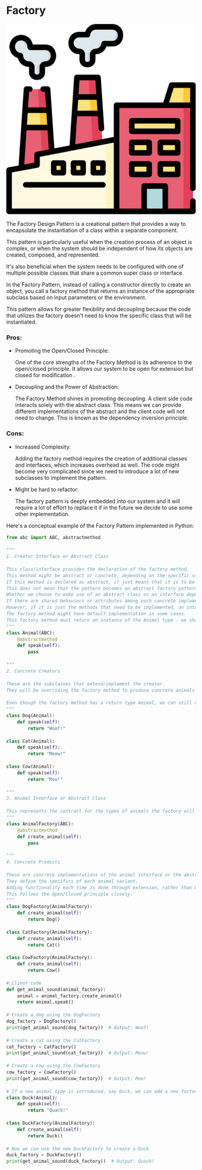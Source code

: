 # Factory
![img.png](../../images/factory.png)

The Factory Design Pattern is a creational pattern that provides a way to encapsulate the instantiation of a class within a separate component. 

This pattern is particularly useful when the creation process of an object is complex, or when the system should be independent of how its objects are created, composed, and represented. 

It's also beneficial when the system needs to be configured with one of multiple possible classes that share a common super class or interface.

In the Factory Pattern, instead of calling a constructor directly to create an object, you call a factory method that returns an instance of the appropriate subclass based on input parameters or the environment. 

This pattern allows for greater flexibility and decoupling because the code that utilizes the factory doesn't need to know the specific class that will be instantiated.

### Pros:
- Promoting the Open/Closed Principle:

    One of the core strengths of the Factory Method is its adherence to the open/closed principle.
    It allows our system to be open for extension but closed for modification .


- Decoupling and the Power of Abstraction:

    The Factory Method shines in promoting decoupling.
    A client side code interacts solely with the abstract class.
    This means we can provide different implementations of the abstract and the client code will not need to change.
    This is known as the dependency inversion principle.

### Cons:

- Increased Complexity: 

  Adding the factory method requires the creation of additional classes and interfaces, which increases overhead as well. 
  The code might become very complicated since we need to introduce a lot of new subclasses to implement the pattern.


- Might be hard to refactor:
  
  The factory pattern is deeply embedded into our system and it will require a lot of effort to replace it if in the future we decide to use some other implementation.

Here's a conceptual example of the Factory Pattern implemented in Python:
```python
from abc import ABC, abstractmethod

"""
1. Creator Interface or Abstract Class

This class/interface provides the declaration of the factory method. 
This method might be abstract or concrete, depending on the specific scenario.
If this method is declared as abstract, it just means that it is to be implemented by the concrete classes that extend it. 
This does not mean that the pattern becomes an abstract factory pattern.
Whether we choose to make use of an abstract class or an interface depends on the specific scenario. 
If there are shared behaviors or attributes among each concrete implementation of the Animal, an abstract class is a better choice.
However, if it is just the methods that need to be implemented, an interface would suffice.
The factory method might have default implementation in some cases. 
This factory method must return an instance of the Animal type - we shall see why.
"""
class Animal(ABC):
    @abstractmethod
    def speak(self):
        pass

"""
2. Concrete Creators

These are the subclasses that extend/implement the creator.
They will be overriding the factory method to produce concrete animals based on some input parameter.

Even though the factory method has a return type Animal, we can still return an instance of a concrete animal because it implements (or extends) the Animal interface/abstract class.
"""
class Dog(Animal):
    def speak(self):
        return "Woof!"

class Cat(Animal):
    def speak(self):
        return "Meow!"

class Cow(Animal):
    def speak(self):
        return "Moo!"

"""
3. Animal Interface or Abstract Class

This represents the contract for the types of animals the factory will produce.
"""
class AnimalFactory(ABC):
    @abstractmethod
    def create_animal(self):
        pass

"""
4. Concrete Products

These are concrete implementations of the animal interface or the abstract class. 
They define the specifics of each animal variant. 
Adding functionality each time is done through extension, rather than modification. 
This follows the Open/Closed principle closely.
"""
class DogFactory(AnimalFactory):
    def create_animal(self):
        return Dog()

class CatFactory(AnimalFactory):
    def create_animal(self):
        return Cat()

class CowFactory(AnimalFactory):
    def create_animal(self):
        return Cow()

# Client code
def get_animal_sound(animal_factory):
    animal = animal_factory.create_animal()
    return animal.speak()

# Create a dog using the DogFactory
dog_factory = DogFactory()
print(get_animal_sound(dog_factory))  # Output: Woof!

# Create a cat using the CatFactory
cat_factory = CatFactory()
print(get_animal_sound(cat_factory))  # Output: Meow!

# Create a cow using the CowFactory
cow_factory = CowFactory()
print(get_animal_sound(cow_factory))  # Output: Moo!

# If a new animal type is introduced, say Duck, we can add a new factory for it
class Duck(Animal):
    def speak(self):
        return "Quack!"

class DuckFactory(AnimalFactory):
    def create_animal(self):
        return Duck()

# Now we can use the new DuckFactory to create a Duck
duck_factory = DuckFactory()
print(get_animal_sound(duck_factory))  # Output: Quack!
```